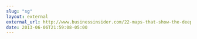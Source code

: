 ```yaml
---
slug: "sg"
layout: external
external_url: http://www.businessinsider.com/22-maps-that-show-the-deepest-linguistic-conflicts-in-america-2013-6#these-exist-21
date: 2013-06-06T21:59:08-05:00
---
```

